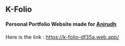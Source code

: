 ## K-Folio
#### Personal Portfolio Website made for [Anirudh](https://github.com/AnirudhDaya)
 Here is the link : https://k-folio-df35a.web.app/
